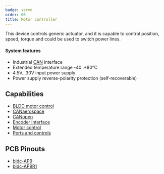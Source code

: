 ```yaml
---
badge: servo
order: 60
title: Motor controller
---
```


This device controls generic actuator, and it is capable to control position, speed, torque and could be used to switch power lines.

#### System features

- Industrial [CAN](https://en.wikipedia.org/wiki/CAN_bus) interface
- Extended temperature range -40..+80°C
- 4.5V...30V input power supply
- Power supply reverse-polarity protection (self-recoverable)

## Capabilities

- [BLDC motor control](../../fw/conf/bldc.md)
- [CANaerospace](../../fw/conf/canas.md)
- [CANopen](../../fw/conf/canopen.md)
- [Encoder interface](../../fw/conf/encoder.md)
- [Motor control](../../fw/conf/servo.md)
- [Ports and controls](../../fw/conf/ports.md)

## PCB Pinouts

- [bldc-AP9](pinouts/bldc-AP9.pdf)
- [bldc-AP9R1](pinouts/bldc-AP9R1.pdf)
